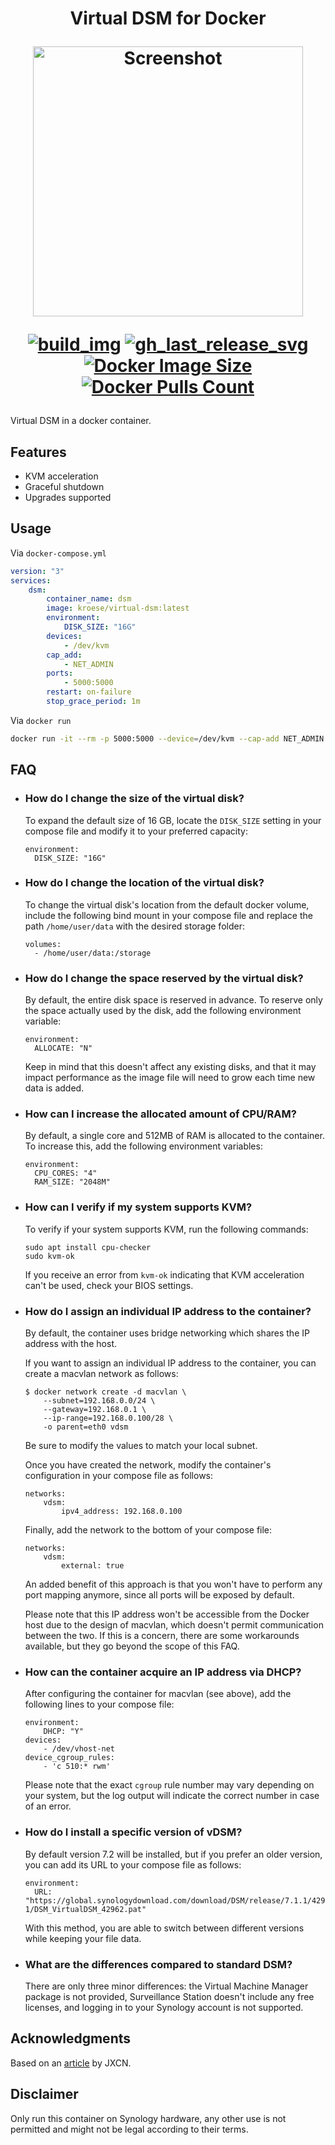 <h1 align="center">Virtual DSM for Docker
<br />
<p align="center">
<img src="https://github.com/kroese/virtual-dsm/raw/master/.github/screen.jpg" title="Screenshot" style="max-width:100%;" width="432" />
</p>

<div align="center">

[![build_img]][build_url]
[![gh_last_release_svg]][dsm-docker-hub]
[![Docker Image Size]][dsm-docker-hub]
[![Docker Pulls Count]][dsm-docker-hub]

[build_url]: https://github.com/kroese/virtual-dsm/actions
[dsm-docker-hub]: https://hub.docker.com/r/kroese/virtual-dsm

[build_img]: https://github.com/kroese/virtual-dsm/actions/workflows/build.yml/badge.svg
[Docker Image Size]: https://img.shields.io/docker/image-size/kroese/virtual-dsm/latest
[Docker Pulls Count]: https://img.shields.io/docker/pulls/kroese/virtual-dsm.svg?style=flat
[gh_last_release_svg]: https://img.shields.io/docker/v/kroese/virtual-dsm?arch=amd64&sort=date

</div></h1>
Virtual DSM in a docker container.

## Features

 - KVM acceleration
 - Graceful shutdown
 - Upgrades supported

## Usage

Via `docker-compose.yml`

```yaml
version: "3"
services:
    dsm:
        container_name: dsm
        image: kroese/virtual-dsm:latest
        environment:
            DISK_SIZE: "16G"
        devices:
            - /dev/kvm
        cap_add:
            - NET_ADMIN                       
        ports:
            - 5000:5000
        restart: on-failure
        stop_grace_period: 1m
```

Via `docker run`

```bash
docker run -it --rm -p 5000:5000 --device=/dev/kvm --cap-add NET_ADMIN --stop-timeout 60 kroese/virtual-dsm:latest
```

## FAQ

  * ### How do I change the size of the virtual disk?

    To expand the default size of 16 GB, locate the `DISK_SIZE` setting in your compose file and modify it to your preferred capacity:

    ```
    environment:
      DISK_SIZE: "16G"
    ```

  * ### How do I change the location of the virtual disk?

    To change the virtual disk's location from the default docker volume, include the following bind mount in your compose file and replace the path `/home/user/data` with the desired storage folder:

    ```
    volumes:
      - /home/user/data:/storage
    ```

  * ### How do I change the space reserved by the virtual disk? 

    By default, the entire disk space is reserved in advance. To reserve only the space actually used by the disk, add the following environment variable:

    ```
    environment:
      ALLOCATE: "N"
    ```

    Keep in mind that this doesn't affect any existing disks, and that it may impact performance as the image file will need to grow each time new data is added.

  * ### How can I increase the allocated amount of CPU/RAM?

    By default, a single core and 512MB of RAM is allocated to the container. To increase this, add the following environment variables:

    ```
    environment:
      CPU_CORES: "4"
      RAM_SIZE: "2048M"
    ```

  * ### How can I verify if my system supports KVM?

    To verify if your system supports KVM, run the following commands:

    ```
    sudo apt install cpu-checker
    sudo kvm-ok
    ```

    If you receive an error from `kvm-ok` indicating that KVM acceleration can't be used, check your BIOS settings.

  * ### How do I assign an individual IP address to the container?

    By default, the container uses bridge networking which shares the IP address with the host. 

    If you want to assign an individual IP address to the container, you can create a macvlan network as follows:

    ```
    $ docker network create -d macvlan \
        --subnet=192.168.0.0/24 \
        --gateway=192.168.0.1 \
        --ip-range=192.168.0.100/28 \
        -o parent=eth0 vdsm
    ```
    
    Be sure to modify the values to match your local subnet. 

    Once you have created the network, modify the container's configuration in your compose file as follows:

    ```
    networks:
        vdsm:             
            ipv4_address: 192.168.0.100
    ```
    
    Finally, add the network to the bottom of your compose file:

    ```
    networks:
        vdsm:
            external: true
    ```
   
    An added benefit of this approach is that you won't have to perform any port mapping anymore, since all ports will be exposed by default.

    Please note that this IP address won't be accessible from the Docker host due to the design of macvlan, which doesn't permit communication between the two. If this is a concern, there are some workarounds available, but they go beyond the scope of this FAQ.

  * ### How can the container acquire an IP address via DHCP?

    After configuring the container for macvlan (see above), add the following lines to your compose file:

    ```
    environment:
        DHCP: "Y"
    devices:
        - /dev/vhost-net
    device_cgroup_rules:
        - 'c 510:* rwm'
    ```

    Please note that the exact `cgroup` rule number may vary depending on your system, but the log output will indicate the correct number in case of an error.

  * ### How do I install a specific version of vDSM?

    By default version 7.2 will be installed, but if you prefer an older version, you can add its URL to your compose file as follows:

    ```
    environment:
      URL: "https://global.synologydownload.com/download/DSM/release/7.1.1/42962-1/DSM_VirtualDSM_42962.pat"
    ```

    With this method, you are able to switch between different versions while keeping your file data.

  * ### What are the differences compared to standard DSM?

    There are only three minor differences: the Virtual Machine Manager package is not provided, Surveillance Station doesn't include any free licenses, and logging in to your Synology account is not supported.

## Acknowledgments

Based on an [article](https://jxcn.org/2022/04/vdsm-first-try/) by JXCN.

## Disclaimer

Only run this container on Synology hardware, any other use is not permitted and might not be legal according to their terms.
